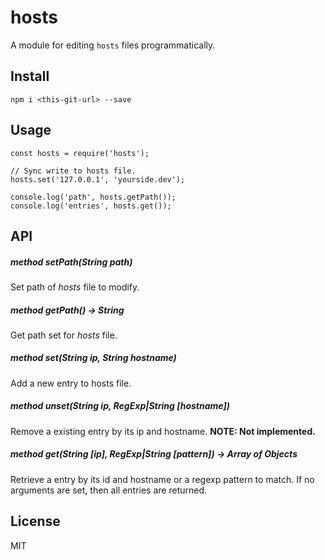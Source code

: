 # hosts

A module for editing `hosts` files programmatically.

## Install

`npm i <this-git-url> --save`

## Usage

```
const hosts = require('hosts');

// Sync write to hosts file.
hosts.set('127.0.0.1', 'yourside.dev');

console.log('path', hosts.getPath());
console.log('entries', hosts.get());
```

## API

##### method setPath(*String* path)
Set path of *hosts* file to modify.

##### method getPath() -> *String*
Get path set for *hosts* file.

##### method set(*String* ip, *String* hostname)
Add a new entry to hosts file.

##### method unset(*String* ip, *RegExp|String* [hostname])
Remove a existing entry by its ip and hostname.
**NOTE: Not implemented.**

##### method get(*String* [ip], *RegExp|String* [pattern]) -> *Array of Objects*
Retrieve a entry by its id and hostname or a regexp pattern to match. If no arguments are set, then all entries are returned.

## License

MIT